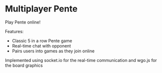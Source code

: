 # Multiplayer Pente
Play Pente online!

Features:
<ul>
<li>Classic 5 in a row Pente game</li>
<li>Real-time chat with opponent</li>
<li>Pairs users into games as they join online</li>
</ul>

Implemented using socket.io for the real-time communication and wgo.js for the board graphics
